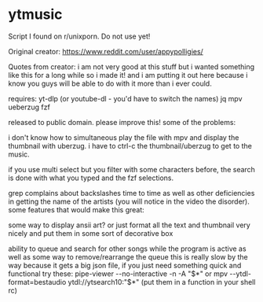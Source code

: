 # ytmusic
Script I found on r/unixporn. Do not use yet!

Original creator: https://www.reddit.com/user/appypolligies/

Quotes from creator:
i am not very good at this stuff but i wanted something like this for a long while so i made it! and i am putting it out here because i know you guys will be able to do with it more than i ever could.

requires:
yt-dlp (or youtube-dl - you'd have to switch the names)
jq
mpv
ueberzug
fzf

released to public domain. please improve this! some of the problems:

i don't know how to simultaneous play the file with mpv and display the thumbnail with uberzug. i have to ctrl-c the thumbnail/uberzug to get to the music.

if you use multi select but you filter with some characters before, the search is done with what you typed and the fzf selections.

grep complains about backslashes time to time as well as other deficiencies in getting the name of the artists (you will notice in the video the disorder).
some features that would make this great:

some way to display ansii art? or just format all the text and thumbnail very nicely and put them in some sort of decorative box

ability to queue and search for other songs while the program is active as well as some way to remove/rearrange the queue
this is really slow by the way because it gets a big json file, if you just need something quick and functional try these:
pipe-viewer --no-interactive -n -A "$*"
or
mpv --ytdl-format=bestaudio ytdl://ytsearch10:"$*"
(put them in a function in your shell rc)
